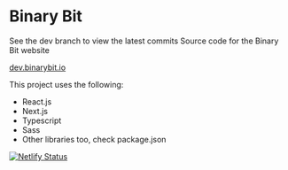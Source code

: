 # Binary Bit
See the dev branch to view the latest commits
Source code for the Binary Bit website

[dev.binarybit.io](https://www.dev.binarybit.io)

This project uses the following:
- React.js
- Next.js
- Typescript
- Sass
- Other libraries too, check package.json

[![Netlify Status](https://api.netlify.com/api/v1/badges/d0b150b3-00ab-4c83-a288-6f24076de9ea/deploy-status)](https://app.netlify.com/sites/binarybit-dev/deploys)
